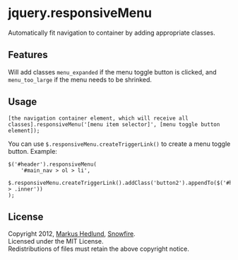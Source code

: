 jquery.responsiveMenu
=====================

Automatically fit navigation to container by adding appropriate classes.


## Features

Will add classes `menu_expanded` if the menu toggle button is clicked, and `menu_too_large` if the menu needs to be shrinked.


## Usage

	[the navigation container element, which will receive all classes].responsiveMenu('[menu item selector]', [menu toggle button element]);

You can use `$.responsiveMenu.createTriggerLink()` to create a menu toggle button. Example:

	$('#header').responsiveMenu(
		'#main_nav > ol > li', 
		$.responsiveMenu.createTriggerLink().addClass('button2').appendTo($('#header > .inner'))
	);


## License

Copyright 2012, [Markus Hedlund](http://markushedlund.com), [Snowfire](http://snowfireit.com).  
Licensed under the MIT License.  
Redistributions of files must retain the above copyright notice.